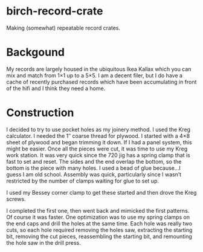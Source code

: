 # birch-record-crate
Making (somewhat) repeatable record crates.

# Backgound

My records are largely housed in the ubiquitous Ikea Kallax which you can mix and match from 1×1 up to a 5×5. I am a decent filer, but I do have a cache of recently purchased records which have been accumulating in front of the hifi and I think they need a home.

# Construction

I decided to try to use pocket holes as my joinery method. I used the Kreg calculator. I needed the 1″ coarse thread for plywood.
I started with a 4×8 sheet of plywood and began trimming it down. If I had a panel system, this might be easier. Once all the pieces were cut, it was time to use my Kreg work station. It was very quick since the 720 jig has a spring clamp that is fast to set and reset. The sides and the end overlap the bottom, so the bottom is the piece with many holes. I used a bead of glue because…I guess I am old school. Assembly was quick, particularly since I wasn’t restricted by the number of clamps waiting for glue to set up.

I used my Bessey corner clamp to get these started and then drove the Kreg screws.

I completed the first one, then went back and mimicked the first patterns. Of course it was faster. One optimization was to use my spring clamps on the end caps and drill the holes at the same time. Each hole was really two cuts, so each hole required removing the holes saw, extracting the starting bit, removing the cut pieces, reassembling the starting bit, and remounting the hole saw in the drill press.
